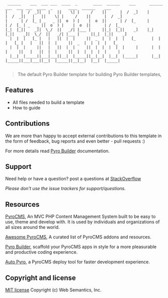 ```
 ______    ___  ___ ___  ____  _       ____  ______    ___      ______    ___  ___ ___  ____  _       ____  ______    ___
|      |  /  _]|   |   ||    \| |     /    ||      |  /  _]    |      |  /  _]|   |   ||    \| |     /    ||      |  /  _]
|      | /  [_ | _   _ ||  o  ) |    |  o  ||      | /  [_     |      | /  [_ | _   _ ||  o  ) |    |  o  ||      | /  [_
|_|  |_||    _]|  \_/  ||   _/| |___ |     ||_|  |_||    _]    |_|  |_||    _]|  \_/  ||   _/| |___ |     ||_|  |_||    _]
  |  |  |   [_ |   |   ||  |  |     ||  _  |  |  |  |   [_       |  |  |   [_ |   |   ||  |  |     ||  _  |  |  |  |   [_
  |  |  |     ||   |   ||  |  |     ||  |  |  |  |  |     |      |  |  |     ||   |   ||  |  |     ||  |  |  |  |  |     |
  |__|  |_____||___|___||__|  |_____||__|__|  |__|  |_____|      |__|  |_____||___|___||__|  |_____||__|__|  |__|  |_____|


```
> The default Pyro Builder template for building Pyro Builder templates,

## Features

- All files needed to build a template
- How to guide


## Contributions

We are more than happy to accept external contributions to this template in the form of feedback, bug reports and even better - pull requests :)

For more details read [Pyro Builder](https://github.com/websemantics/builder-extension) documentation.


## Support

Need help or have a question? post a questions at [StackOverflow](https://stackoverflow.com/questions/tagged/builder-extension)

*Please don't use the issue trackers for support/questions.*


## Resources

[PyroCMS](https://github.com/pyrocms/pyrocms), An MVC PHP Content Management System built to be easy to use, theme and develop with. It is used by individuals and organizations of all sizes around the world.

[Awesome PyroCMS](https://github.com/websemantics/awesome-pyrocms), A curated list of PyroCMS addons and resources.

[Pyro Builder](https://github.com/websemantics/entity_builder-extension), scaffold your PyroCMS apps in style for a more pleasurable and productive coding experience.

[Auto Pyro](https://github.com/websemantics/auto-pyro), a PyroCMS deploy tool for faster development experience.


## Copyright and license

[MIT license](http://opensource.org/licenses/mit-license.php)
Copyright (c) Web Semantics, Inc.
